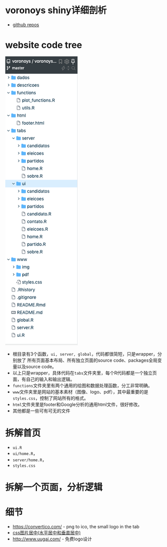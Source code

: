 # voronoys shiny详细剖析
- [github repos](https://github.com/voronoys/voronoys_sc)

# website code tree
![](voronoys-tree.png)
- 根目录有3个函数，`ui, server, global`，代码都很简短，只是wrapper，分别放了 所有页面基本布局、所有独立页面的source code、packages全局变量以及source code。
- 以上只是wrapper，具体代码在`tabs`文件夹里，每个R代码都是一个独立页面，有自己的输入和输出逻辑。
- `functions`文件夹里有两个通用的绘图和数据处理函数，分工非常明确。
- `www`文件夹里是网站的基本素材（图像、logo、pdf），其中最重要的是`styles.css`，控制了网站所有的格式。
- `html`文件夹里是footer和Google分析的通用html文件，很好修改。
- 其他都是一些可有可无的文件

# 拆解首页
- `ui.R`
- `ui/home.R`，
- `server/home.R`，
- `styles.css`

# 拆解一个页面，分析逻辑
 



# 细节
- https://convertico.com/ - png to ico, the small logo in the tab
- [css图片居中(水平居中和垂直居中)](https://www.cnblogs.com/yiven/p/9645686.html)
- http://www.uugai.com/ - 免费logo设计
